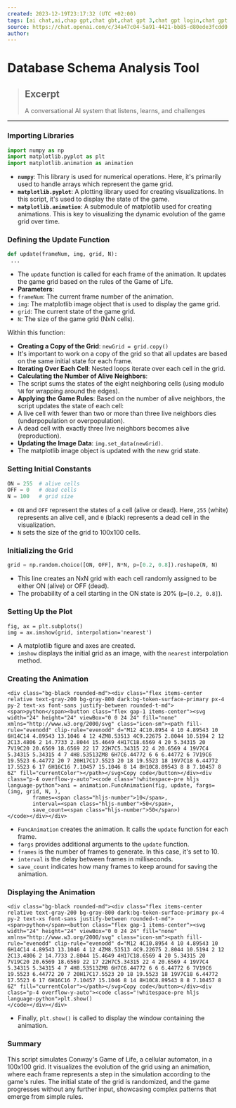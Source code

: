 ```yaml
---
created: 2023-12-19T23:17:32 (UTC +02:00)
tags: [ai chat,ai,chap gpt,chat gbt,chat gpt 3,chat gpt login,chat gpt website,chat gpt,chat gtp,chat openai,chat,chatai,chatbot gpt,chatg,chatgpt login,chatgpt,gpt chat,open ai,openai chat,openai chatgpt,openai]
source: https://chat.openai.com/c/34a47c04-5a91-4421-bb85-d80ede3fcdd0
author: 
---
```


# Database Schema Analysis Tool

> ## Excerpt
> A conversational AI system that listens, learns, and challenges

---
### Importing Libraries

```py
import numpy as np
import matplotlib.pyplot as plt
import matplotlib.animation as animation
```

- **`numpy`**: This library is used for numerical operations. Here, it's primarily used to handle arrays which represent the game grid.
- **`matplotlib.pyplot`**: A plotting library used for creating visualizations. In this script, it's used to display the state of the game.
- **`matplotlib.animation`**: A submodule of matplotlib used for creating animations. This is key to visualizing the dynamic evolution of the game grid over time.

### Defining the Update Function

```py
def update(frameNum, img, grid, N):
 ...
```

- The `update` function is called for each frame of the animation. It updates the game grid based on the rules of the Game of Life.
- **Parameters**:
 - `frameNum`: The current frame number of the animation.
 - `img`: The matplotlib image object that is used to display the game grid.
 - `grid`: The current state of the game grid.
 - `N`: The size of the game grid (NxN cells).

Within this function:

- **Creating a Copy of the Grid**: `newGrid = grid.copy()`
 - It's important to work on a copy of the grid so that all updates are based on the same initial state for each frame.
- **Iterating Over Each Cell**: Nested loops iterate over each cell in the grid.
- **Calculating the Number of Alive Neighbors**:
 - The script sums the states of the eight neighboring cells (using modulo `%N` for wrapping around the edges).
- **Applying the Game Rules**: Based on the number of alive neighbors, the script updates the state of each cell:
 - A live cell with fewer than two or more than three live neighbors dies (underpopulation or overpopulation).
 - A dead cell with exactly three live neighbors becomes alive (reproduction).
- **Updating the Image Data**: `img.set_data(newGrid)`.
 - The matplotlib image object is updated with the new grid state.

### Setting Initial Constants

```py
ON = 255  # alive cells
OFF = 0   # dead cells
N = 100   # grid size
```

- `ON` and `OFF` represent the states of a cell (alive or dead). Here, `255` (white) represents an alive cell, and `0` (black) represents a dead cell in the visualization.
- `N` sets the size of the grid to 100x100 cells.

### Initializing the Grid

```py
grid = np.random.choice([ON, OFF], N*N, p=[0.2, 0.8]).reshape(N, N)
```

- This line creates an NxN grid with each cell randomly assigned to be either ON (alive) or OFF (dead).
- The probability of a cell starting in the ON state is 20% (`p=[0.2, 0.8]`).

### Setting Up the Plot

```
fig, ax = plt.subplots()
img = ax.imshow(grid, interpolation='nearest')
```

- A matplotlib figure and axes are created.
- `imshow` displays the initial grid as an image, with the `nearest` interpolation method.

### Creating the Animation

```
<div class="bg-black rounded-md"><div class="flex items-center relative text-gray-200 bg-gray-800 dark:bg-token-surface-primary px-4 py-2 text-xs font-sans justify-between rounded-t-md"><span>python</span><button class="flex gap-1 items-center"><svg width="24" height="24" viewBox="0 0 24 24" fill="none" xmlns="http://www.w3.org/2000/svg" class="icon-sm"><path fill-rule="evenodd" clip-rule="evenodd" d="M12 4C10.8954 4 10 4.89543 10 6H14C14 4.89543 13.1046 4 12 4ZM8.53513 4C9.22675 2.8044 10.5194 2 12 2C13.4806 2 14.7733 2.8044 15.4649 4H17C18.6569 4 20 5.34315 20 7V19C20 20.6569 18.6569 22 17 22H7C5.34315 22 4 20.6569 4 19V7C4 5.34315 5.34315 4 7 4H8.53513ZM8 6H7C6.44772 6 6 6.44772 6 7V19C6 19.5523 6.44772 20 7 20H17C17.5523 20 18 19.5523 18 19V7C18 6.44772 17.5523 6 17 6H16C16 7.10457 15.1046 8 14 8H10C8.89543 8 8 7.10457 8 6Z" fill="currentColor"></path></svg>Copy code</button></div><div class="p-4 overflow-y-auto"><code class="!whitespace-pre hljs language-python">ani = animation.FuncAnimation(fig, update, fargs=(img, grid, N, ),
        frames=<span class="hljs-number">10</span>,
        interval=<span class="hljs-number">50</span>,
        save_count=<span class="hljs-number">50</span>)
</code></div></div>
```

- `FuncAnimation` creates the animation. It calls the `update` function for each frame.
- `fargs` provides additional arguments to the `update` function.
- `frames` is the number of frames to generate. In this case, it's set to 10.
- `interval` is the delay between frames in milliseconds.
- `save_count` indicates how many frames to keep around for saving the animation.

### Displaying the Animation

```
<div class="bg-black rounded-md"><div class="flex items-center relative text-gray-200 bg-gray-800 dark:bg-token-surface-primary px-4 py-2 text-xs font-sans justify-between rounded-t-md"><span>python</span><button class="flex gap-1 items-center"><svg width="24" height="24" viewBox="0 0 24 24" fill="none" xmlns="http://www.w3.org/2000/svg" class="icon-sm"><path fill-rule="evenodd" clip-rule="evenodd" d="M12 4C10.8954 4 10 4.89543 10 6H14C14 4.89543 13.1046 4 12 4ZM8.53513 4C9.22675 2.8044 10.5194 2 12 2C13.4806 2 14.7733 2.8044 15.4649 4H17C18.6569 4 20 5.34315 20 7V19C20 20.6569 18.6569 22 17 22H7C5.34315 22 4 20.6569 4 19V7C4 5.34315 5.34315 4 7 4H8.53513ZM8 6H7C6.44772 6 6 6.44772 6 7V19C6 19.5523 6.44772 20 7 20H17C17.5523 20 18 19.5523 18 19V7C18 6.44772 17.5523 6 17 6H16C16 7.10457 15.1046 8 14 8H10C8.89543 8 8 7.10457 8 6Z" fill="currentColor"></path></svg>Copy code</button></div><div class="p-4 overflow-y-auto"><code class="!whitespace-pre hljs language-python">plt.show()
</code></div></div>
```

- Finally, `plt.show()` is called to display the window containing the animation.

### Summary

This script simulates Conway's Game of Life, a cellular automaton, in a 100x100 grid. It visualizes the evolution of the grid using an animation, where each frame represents a step in the simulation according to the game's rules. The initial state of the grid is randomized, and the game progresses without any further input, showcasing complex patterns that emerge from simple rules.
